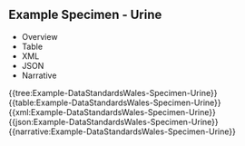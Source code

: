 <div class="warning"><span class="ClinicalWarn"></span></div>

## Example Specimen - Urine

<div class="tab-wrap">
  <ul class="tab-head">
    <li class="tablink" onclick="openCity(this,'tabtree')" data-target="tabtree">
      Overview
    </li>
    <li class="tablink" onclick="openCity(this,'tabtable')" data-target="tabtable">
      Table
    </li>
    <li class="tablink tab-active" onclick="openCity(this,'tabxml')" data-target="tabxml">
      XML
    </li>    
    <li class="tablink" onclick="openCity(this,'tabjson')" data-target="tabjson">
      JSON
    </li>    
    <li class="tablink" onclick="openCity(this,'tabnarrative')" data-target="tabnarrative">
      Narrative
    </li>
  </ul>
  <div class="tab-main">
    <div id="tabtree" class="tabcontent">
      {{tree:Example-DataStandardsWales-Specimen-Urine}}
    </div>
    <div id="tabtable" class="tabcontent">
      {{table:Example-DataStandardsWales-Specimen-Urine}}
    </div>       
    <div id="tabxml" class="tabcontent active">      
      {{xml:Example-DataStandardsWales-Specimen-Urine}}
    </div>
    <div id="tabjson" class="tabcontent">
      {{json:Example-DataStandardsWales-Specimen-Urine}}
    </div>       
    <div id="tabnarrative" class="tabcontent">
      {{narrative:Example-DataStandardsWales-Specimen-Urine}}
    </div>  
  </div>
</div>